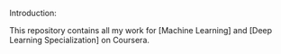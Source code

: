 

Introduction:

This repository contains all my work for [Machine Learning]
and [Deep Learning Specialization] on Coursera.



